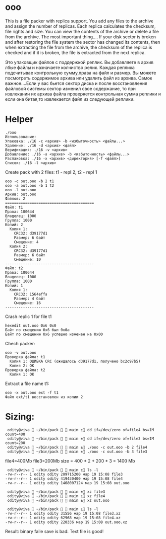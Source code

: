 # ooo
This is a file packer with replica support. You add any files to the archive and assign the number of replicas. Each replica calculates the checksum, file rights and size. You can view the contents of the archive or delete a file from the archive. The most important thing.... If your disk sector is broken and after restoring the file system the sector has changed its contents, then when extracting the file from the archive, the checksum of the replica is checked and if it is broken, the file is extracted from the next replica.

Это упаковщик файлов с поддержкой реплик. Вы добавляете в архив лбые файлы и назначаете колчиство релик. Каждая реплика подсчитывае контрольную сумму,права на файл и размер. Вы можете посмотреть содержимое архива или удалить файл из архива.
Самое важное....Если у вас бьется сектор диска и после восстановления файловой системы сектор изменил свое содержание, то при извлекании их архива файла проверяется контрольная сумма реплики и если она битая,то извлекается файл из следующей реплики.

# Helper
```
./ooo
Использование:
Упаковка: ./16 -c <архив> -b <избыточность> <файлы...>
Удаление: ./16 -d <архив> <файл>
Верификация: ./16 -v <архив>
Добавление: ./16 -a <архив> -b <избыточность> <файлы...>
Распаковка: ./16 -x <архив> <директория> [-f <файл>]
Список: ./16 -l <архив>
```

Create pack with 2 files: t1 - repl 2, t2 - repl 1 
```
ooo -c out.ooo -b 2 t1 
ooo -a out.ooo -b 1 t2
ooo -l out.ooo        
Архив: out.ooo
Файлов: 2
========================================
Файл: t1
Права: 100644
Владелец: 1000
Группа: 1000
Копий: 2
  Копия 1:
    CRC32: d39177d1
    Размер: 6 байт
    Смещение: 4
  Копия 2:
    CRC32: d39177d1
    Размер: 6 байт
    Смещение: 10
----------------------------------------
Файл: t2
Права: 100644
Владелец: 1000
Группа: 1000
Копий: 1
  Копия 1:
    CRC32: 1564effa
    Размер: 4 байт
    Смещение: 16
----------------------------------------
```

Crash replic 1 for file t1
```
hexedit out.ooo 0x6 0x0
Байт по смещению 0x6 был 0x0a
Байт по смещению 0x6 успешно изменен на 0x00
```

Chech packer:
```
ooo -v out.ooo 
Проверка файла: t1
  Копия 1: ОШИБКА CRC (ожидалось d39177d1, получено bc2c97b5)
  Копия 2: OK
Проверка файла: t2
  Копия 1: OK
```

Extract a file name t1:
```
ooo -x out.ooo ext -f t1
Файл ext/t1 восстановлен из копии 2
```

# Sizing:
```
 odity@viva  ~/bin/pack   main ± dd if=/dev/zero of=file4 bs=1M count=400
 odity@viva  ~/bin/pack   main ± dd if=/dev/zero of=file3 bs=1M count=200
 odity@viva  ~/bin/pack   main ± ./ooo -c out.ooo -b 2 file4            
 odity@viva  ~/bin/pack   main ± ./ooo -c out.ooo -b 3 file3
```
file4=400Mb
file3=200Mb
size = 400 * 2 + 200 * 3 = 1400 Mb
```
 odity@viva  ~/bin/pack   main ± ls -l
-rw-r--r-- 1 odity odity 209715200 мар 19 15:08 file3
-rw-r--r-- 1 odity odity 419430400 мар 19 15:08 file4
-rw-r--r-- 1 odity odity 1468007124 мар 19 15:08 out.ooo

 odity@viva  ~/bin/pack   main ± xz file3
 odity@viva  ~/bin/pack   main ± xz file4
 odity@viva  ~/bin/pack   main ± xz out.ooo
 
 odity@viva  ~/bin/pack   main ± ls -l
-rw-r--r-- 1 odity odity 31556 мар 19 15:08 file3.xz
-rw-r--r-- 1 odity odity 62968 мар 19 15:08 file4.xz
-rw-r--r-- 1 odity odity 220336 мар 19 15:08 out.ooo.xz
```

Result: binary faile save is bad. Text file is good!
